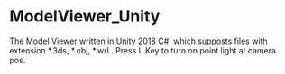 # ModelViewer_Unity
The Model Viewer written in Unity 2018 C#, which supposts files with extension *.3ds, *.obj, *.wrl . Press L Key to turn on point light at camera pos.
